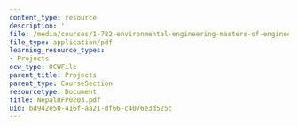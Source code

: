 ```yaml
---
content_type: resource
description: ''
file: /media/courses/1-782-environmental-engineering-masters-of-engineering-project-fall-2003-spring-2004/bd942e50416faa21df66c4076e3d525c_NepalRFP0203.pdf
file_type: application/pdf
learning_resource_types:
- Projects
ocw_type: OCWFile
parent_title: Projects
parent_type: CourseSection
resourcetype: Document
title: NepalRFP0203.pdf
uid: bd942e50-416f-aa21-df66-c4076e3d525c
---
```

